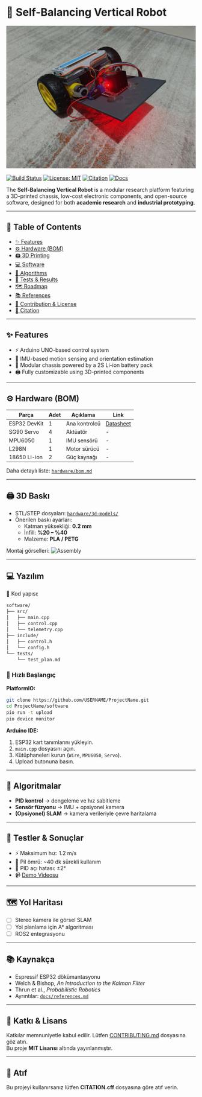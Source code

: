# 🤖 Self-Balancing Vertical Robot

<p align="left">
  <img src="media/robot_front.jpg" alt="Front View of Robot" width="600"/>
</p>

[![Build Status](https://img.shields.io/github/actions/workflow/status/BeratTezer/self-balancing-vertical-robot/build.yml?branch=main)](https://github.com/BeratTezer/self-balancing-vertical-robot/actions)
[![License: MIT](https://img.shields.io/badge/License-MIT-blue.svg)](LICENSE)
[![Citation](https://img.shields.io/badge/Cite-APA%20Style-orange)](CITATION.cff)
[![Docs](https://img.shields.io/badge/Docs-📚-purple)](docs/)

The **Self-Balancing Vertical Robot** is a modular research platform featuring a 3D-printed chassis, low-cost electronic components, and open-source software, designed for both **academic research** and **industrial prototyping**.

---

## 📑 Table of Contents

- [✨ Features](#-features)<br>
- [⚙️ Hardware (BOM)](#️-hardware-bom)<br>
- [🖨️ 3D Printing](#️-3d-printing)<br>
- [💻 Software](#-software)<br>
- [🧠 Algorithms](#-algorithms)<br>
- [🧪 Tests & Results](#-tests--results)<br>
- [🗺 Roadmap](#-roadmap)<br>
- [📚 References](#-references)<br>
- [🤝 Contribution & License](#-contribution--license)<br>
- [🔖 Citation](#-citation)

---

## ✨ Features

- ⚡ Arduino UNO-based control system
- 🎥 IMU-based motion sensing and orientation estimation
- 🔋 Modular chassis powered by a 2S Li-ion battery pack
- 🖨️ Fully customizable using 3D-printed components

---

## ⚙️ Hardware (BOM)

| Parça        | Adet | Açıklama      | Link                                    |
| ------------ | ---- | ------------- | --------------------------------------- |
| ESP32 DevKit | 1    | Ana kontrolcü | [Datasheet](https://www.espressif.com/) |
| SG90 Servo   | 4    | Aktüatör      | -                                       |
| MPU6050      | 1    | IMU sensörü   | -                                       |
| L298N        | 1    | Motor sürücü  | -                                       |
| 18650 Li-ion | 2    | Güç kaynağı   | -                                       |

Daha detaylı liste: [`hardware/bom.md`](hardware/bom.md)

---

## 🖨️ 3D Baskı

- STL/STEP dosyaları: [`hardware/3d-models/`](hardware/3d-models/)
- Önerilen baskı ayarları:
  - Katman yüksekliği: **0.2 mm**
  - İnfill: **%20 – %40**
  - Malzeme: **PLA / PETG**

Montaj görselleri: ![Assembly](media/images/assembly.png)

---

## 💻 Yazılım

📂 Kod yapısı:

```
software/
├── src/
│   ├── main.cpp
│   ├── control.cpp
│   └── telemetry.cpp
├── include/
│   ├── control.h
│   └── config.h
└── tests/
    └── test_plan.md
```

### 🚀 Hızlı Başlangıç

**PlatformIO:**

```bash
git clone https://github.com/USERNAME/ProjectName.git
cd ProjectName/software
pio run -t upload
pio device monitor
```

**Arduino IDE:**

1. ESP32 kart tanımlarını yükleyin.
2. `main.cpp` dosyasını açın.
3. Kütüphaneleri kurun (`Wire`, `MPU6050`, `Servo`).
4. Upload butonuna basın.

---

## 🧠 Algoritmalar

- **PID kontrol** → dengeleme ve hız sabitleme
- **Sensör füzyonu** → IMU + opsiyonel kamera
- **(Opsiyonel) SLAM** → kamera verileriyle çevre haritalama

---

## 🧪 Testler & Sonuçlar

- ⚡ Maksimum hız: 1.2 m/s
- 🔋 Pil ömrü: ~40 dk sürekli kullanım
- 🎯 PID açı hatası: ±2°
- 📹 [Demo Videosu](media/videos/demo.mp4)

---

## 🗺 Yol Haritası

- [ ] Stereo kamera ile görsel SLAM
- [ ] Yol planlama için A\* algoritması
- [ ] ROS2 entegrasyonu

---

## 📚 Kaynakça

- Espressif ESP32 dökümantasyonu
- Welch & Bishop, _An Introduction to the Kalman Filter_
- Thrun et al., _Probabilistic Robotics_
- Ayrıntılar: [`docs/references.md`](docs/references.md)

---

## 🤝 Katkı & Lisans

Katkılar memnuniyetle kabul edilir. Lütfen [CONTRIBUTING.md](CONTRIBUTING.md) dosyasına göz atın.  
Bu proje **MIT Lisansı** altında yayınlanmıştır.

---

## 🔖 Atıf

Bu projeyi kullanırsanız lütfen **CITATION.cff** dosyasına göre atıf verin.
